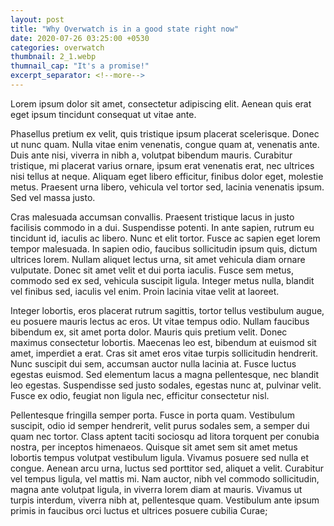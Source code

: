 ```yaml
---
layout: post
title: "Why Overwatch is in a good state right now"
date: 2020-07-26 03:25:00 +0530
categories: overwatch
thumbnail: 2_1.webp
thumnail_cap: "It's a promise!"
excerpt_separator: <!--more-->
---
```


Lorem ipsum dolor sit amet, consectetur adipiscing elit. Aenean quis erat eget ipsum tincidunt consequat ut vitae ante.
<!--more-->
Phasellus pretium ex velit, quis tristique ipsum placerat scelerisque. Donec ut nunc quam. Nulla vitae enim venenatis, congue quam at, venenatis ante. Duis ante nisi, viverra in nibh a, volutpat bibendum mauris. Curabitur tristique, mi placerat varius ornare, ipsum erat venenatis erat, nec ultrices nisi tellus at neque. Aliquam eget libero efficitur, finibus dolor eget, molestie metus. Praesent urna libero, vehicula vel tortor sed, lacinia venenatis ipsum. Sed vel massa justo.

Cras malesuada accumsan convallis. Praesent tristique lacus in justo facilisis commodo in a dui. Suspendisse potenti. In ante sapien, rutrum eu tincidunt id, iaculis ac libero. Nunc et elit tortor. Fusce ac sapien eget lorem tempor malesuada. In sapien odio, faucibus sollicitudin ipsum quis, dictum ultrices lorem. Nullam aliquet lectus urna, sit amet vehicula diam ornare vulputate. Donec sit amet velit et dui porta iaculis. Fusce sem metus, commodo sed ex sed, vehicula suscipit ligula. Integer metus nulla, blandit vel finibus sed, iaculis vel enim. Proin lacinia vitae velit at laoreet.

Integer lobortis, eros placerat rutrum sagittis, tortor tellus vestibulum augue, eu posuere mauris lectus ac eros. Ut vitae tempus odio. Nullam faucibus bibendum ex, sit amet porta dolor. Mauris quis pretium velit. Donec maximus consectetur lobortis. Maecenas leo est, bibendum at euismod sit amet, imperdiet a erat. Cras sit amet eros vitae turpis sollicitudin hendrerit. Nunc suscipit dui sem, accumsan auctor nulla lacinia at. Fusce luctus egestas euismod. Sed elementum lacus a magna pellentesque, nec blandit leo egestas. Suspendisse sed justo sodales, egestas nunc at, pulvinar velit. Fusce ex odio, feugiat non ligula nec, efficitur consectetur nisl.

Pellentesque fringilla semper porta. Fusce in porta quam. Vestibulum suscipit, odio id semper hendrerit, velit purus sodales sem, a semper dui quam nec tortor. Class aptent taciti sociosqu ad litora torquent per conubia nostra, per inceptos himenaeos. Quisque sit amet sem sit amet metus lobortis tempus volutpat vestibulum ligula. Vivamus posuere sed nulla et congue. Aenean arcu urna, luctus sed porttitor sed, aliquet a velit. Curabitur vel tempus ligula, vel mattis mi. Nam auctor, nibh vel commodo sollicitudin, magna ante volutpat ligula, in viverra lorem diam at mauris. Vivamus ut turpis interdum, viverra nibh at, pellentesque quam. Vestibulum ante ipsum primis in faucibus orci luctus et ultrices posuere cubilia Curae;
